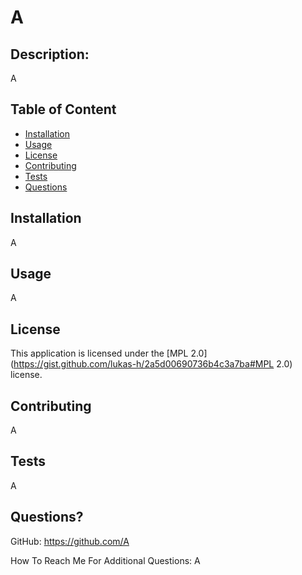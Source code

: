 # A

## Description:
A
  
## Table of Content
- [Installation](#Installation)
- [Usage](#Usage)
- [License](#License)
- [Contributing](#Contributing)
- [Tests](#Tests)
- [Questions](#Questions)

## Installation
A

## Usage 
A

## License 
This application is licensed under the [MPL 2.0](https://gist.github.com/lukas-h/2a5d00690736b4c3a7ba#MPL 2.0) license.

## Contributing
A

## Tests
A

## Questions?

GitHub: https://github.com/A

How To Reach Me For Additional Questions: A
